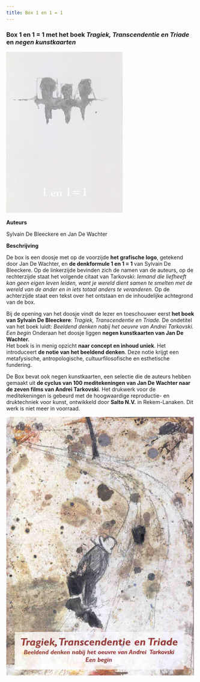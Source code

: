 ```yaml
---
title: Box 1 en 1 = 1
---
```


### Box 1 en 1 = 1 met het boek _Tragiek, Transcendentie en Triade_ en _negen kunstkaarten_


![](./box.jpg)

**Auteurs**

Sylvain De Bleeckere en Jan De Wachter

**Beschrijving**

De box is een doosje met op de voorzijde **het grafische logo**, getekend door Jan De Wachter, en **de denkformule 1 en 1 = 1** van Sylvain De Bleeckere. Op de linkerzijde bevinden zich de namen van de auteurs, op de rechterzijde staat het volgende citaat van Tarkovski: _Iemand die liefheeft kan geen eigen leven leiden, want je wereld dient samen te smelten met de wereld van de ander en in iets totaal anders te veranderen._ Op de achterzijde staat een tekst over het ontstaan en de inhoudelijke achtegrond van de box.

Bij de opening van het doosje vindt de lezer en toeschouwer eerst **het boek van Sylvain De Bleeckere**: _Tragiek, Transcendentie en Triade._ De ondetitel van het boek luidt: _Beeldend denken nabij het oeuvre van Andrei Tarkovski. Een begin_ Onderaan het doosje liggen **negen kunstkaarten van Jan De Wachter.**  
Het boek is in menig opzicht **naar concept en inhoud uniek**. Het introduceert **de notie van het beeldend denken**. Deze notie krijgt een metafysische, antropologische, cultuurfilosofische en esthetische fundering.

De Box bevat ook negen kunstkaarten, een selectie die de auteurs hebben gemaakt uit **de cyclus van 100 meditekeningen van Jan De Wachter naar de zeven films van Andrei Tarkovski**. Het drukwerk voor de meditekeningen is gebeurd met de hoogwaardige reproductie- en druktechniek voor kunst, ontwikkeld door **Salto N.V.** in Rekem-Lanaken. Dit werk is niet meer in voorraad.

![](./kaft.jpg)
